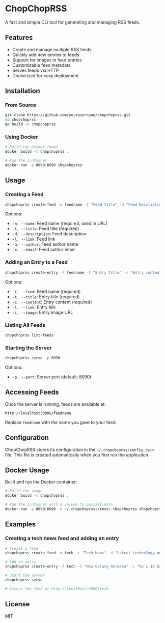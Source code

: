 # ChopChopRSS

A fast and simple CLI tool for generating and managing RSS feeds.

## Features

- Create and manage multiple RSS feeds
- Quickly add new entries to feeds
- Support for images in feed entries
- Customizable feed metadata
- Serves feeds via HTTP
- Dockerized for easy deployment

## Installation

### From Source

```bash
git clone https://github.com/yourusername/chopchoprss.git
cd chopchoprss
go build -o chopchoprss
```

### Using Docker

```bash
# Build the Docker image
docker build -t chopchoprss .

# Run the container
docker run -p 8090:8090 chopchoprss
```

## Usage

### Creating a Feed

```bash
chopchoprss create-feed -n feedname -t "Feed Title" -d "Feed Description" -l "https://example.com" -a "Author Name" -e "author@example.com"
```

Options:
- `-n, --name`: Feed name (required, used in URL)
- `-t, --title`: Feed title (required)
- `-d, --description`: Feed description
- `-l, --link`: Feed link
- `-a, --author`: Feed author name
- `-e, --email`: Feed author email

### Adding an Entry to a Feed

```bash
chopchoprss create-entry -f feedname -t "Entry Title" -c "Entry content goes here" -l "https://example.com/entry" -i "https://example.com/image.jpg"
```

Options:
- `-f, --feed`: Feed name (required)
- `-t, --title`: Entry title (required)
- `-c, --content`: Entry content (required)
- `-l, --link`: Entry link
- `-i, --image`: Entry image URL

### Listing All Feeds

```bash
chopchoprss list-feeds
```

### Starting the Server

```bash
chopchoprss serve -p 8090
```

Options:
- `-p, --port`: Server port (default: 8090)

## Accessing Feeds

Once the server is running, feeds are available at:
```
http://localhost:8090/feedname
```

Replace `feedname` with the name you gave to your feed.

## Configuration

ChopChopRSS stores its configuration in the `~/.chopchoprss/config.json` file. This file is created automatically when you first run the application.

## Docker Usage

Build and run the Docker container:

```bash
# Build the image
docker build -t chopchoprss .

# Run the container with a volume to persist data
docker run -p 8090:8090 -v ~/.chopchoprss:/root/.chopchoprss chopchoprss
```

## Examples

### Creating a tech news feed and adding an entry

```bash
# Create a feed
chopchoprss create-feed -n tech -t "Tech News" -d "Latest technology news" -a "Tech Editor" -e "editor@technews.com"

# Add an entry
chopchoprss create-entry -f tech -t "New Golang Release" -c "Go 1.18 has been released with exciting new features." -l "https://example.com/golang-release" -i "https://example.com/golang-logo.png"

# Start the server
chopchoprss serve

# Access the feed at http://localhost:8090/tech
```

## License

MIT
